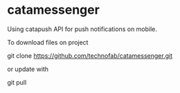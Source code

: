 # catamessenger
Using catapush API for push notifications on mobile.

To download files on project

git clone https://github.com/technofab/catamessenger.git

or update with

git pull
